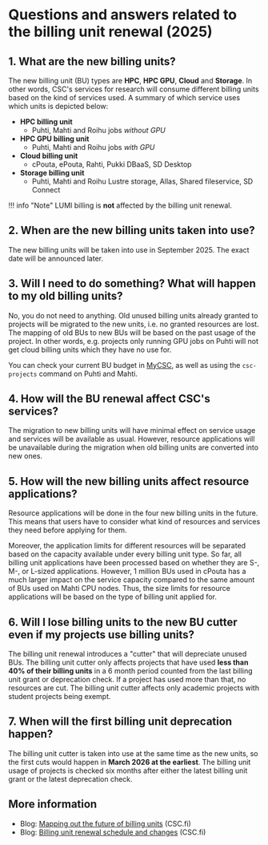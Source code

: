 # Questions and answers related to the billing unit renewal (2025)

## 1. What are the new billing units?

The new billing unit (BU) types are **HPC**, **HPC GPU**, **Cloud** and
**Storage**. In other words, CSC's services for research will consume different
billing units based on the kind of services used. A summary of which service
uses which units is depicted below:

* **HPC billing unit**
    * Puhti, Mahti and Roihu jobs *without GPU*
* **HPC GPU billing unit**
    * Puhti, Mahti and Roihu jobs *with GPU*
* **Cloud billing unit**
    * cPouta, ePouta, Rahti, Pukki DBaaS, SD Desktop
* **Storage billing unit**
    * Puhti, Mahti and Roihu Lustre storage, Allas, Shared fileservice, SD
      Connect

!!! info "Note"
    LUMI billing is **not** affected by the billing unit renewal.

## 2. When are the new billing units taken into use?

The new billing units will be taken into use in September 2025. The exact date
will be announced later.

## 3. Will I need to do something? What will happen to my old billing units?

No, you do not need to anything. Old unused billing units already granted to
projects will be migrated to the new units, i.e. no granted resources are lost.
The mapping of old BUs to new BUs will be based on the past usage of the
project. In other words, e.g. projects only running GPU jobs on Puhti will not
get cloud billing units which they have no use for.

You can check your current BU budget in [MyCSC](https://my.csc.fi), as well as
using the `csc-projects` command on Puhti and Mahti.

## 4. How will the BU renewal affect CSC's services?

The migration to new billing units will have minimal effect on service usage
and services will be available as usual. However, resource applications will be
unavailable during the migration when old billing units are converted into new
ones.

## 5. How will the new billing units affect resource applications?

Resource applications will be done in the four new billing units in the future.
This means that users have to consider what kind of resources and services they
need before applying for them.

Moreover, the application limits for different resources will be separated
based on the capacity available under every billing unit type. So far, all
billing unit applications have been processed based on whether they are S-, M-,
or L-sized applications. However, 1 million BUs used in cPouta has a much
larger impact on the service capacity compared to the same amount of BUs used
on Mahti CPU nodes. Thus, the size limits for resource applications will be
based on the type of billing unit applied for.

## 6. Will I lose billing units to the new BU cutter even if my projects use billing units?

The billing unit renewal introduces a "cutter" that will depreciate unused BUs.
The billing unit cutter only affects projects that have used **less than 40% of their
billing units** in a 6 month period counted from the last billing unit grant
or deprecation check. If a project has used more than that, no resources are
cut. The billing unit cutter affects only academic projects with student
projects being exempt.

## 7. When will the first billing unit deprecation happen?

The billing unit cutter is taken into use at the same time as the new units, so
the first cuts would happen in **March 2026 at the earliest**. The billing unit
usage of projects is checked six months after either the latest billing unit
grant or the latest deprecation check.

## More information

* Blog: [Mapping out the future of billing units](https://csc.fi/en/blog/mapping-out-the-future-of-billing-unit/) (CSC.fi)
* Blog: [Billing unit renewal schedule and changes](https://csc.fi/en/blog/billing-unit-renewal-schedules-and-changes/) (CSC.fi)
